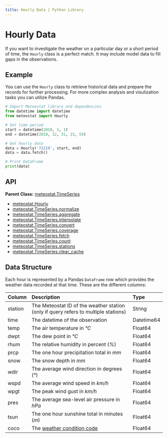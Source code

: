 ```yaml
---
title: Hourly Data | Python Library
---
```


# Hourly Data

If you want to investigate the weather on a particular day or a short period of time, the `Hourly` class is a perfect match. It may include model data to fill gaps in the observations.

## Example

You can use the `Hourly` class to retrieve historical data and prepare the records for further processing. For more complex analysis and visulization tasks you can utilize Pandas.

```python
# Import Meteostat library and dependencies
from datetime import datetime
from meteostat import Hourly

# Set time period
start = datetime(2018, 1, 1)
end = datetime(2018, 12, 31, 23, 59)

# Get hourly data
data = Hourly('72219', start, end)
data = data.fetch()

# Print DataFrame
print(data)
```

## API

**Parent Class:** [meteostat.TimeSeries](/python/api/timeseries/)

* [meteostat.Hourly](api/hourly/)
* [meteostat.TimeSeries.normalize](api/timeseries/normalize)
* [meteostat.TimeSeries.aggregate](api/timeseries/aggregate)
* [meteostat.TimeSeries.interpolate](api/timeseries/interpolate)
* [meteostat.TimeSeries.convert](api/timeseries/convert)
* [meteostat.TimeSeries.coverage](api/timeseries/coverage)
* [meteostat.TimeSeries.fetch](api/timeseries/fetch)
* [meteostat.TimeSeries.count](api/timeseries/count)
* [meteostat.TimeSeries.stations](api/timeseries/stations)
* [meteostat.TimeSeries.clear_cache](api/timeseries/clear_cache)

## Data Structure

Each hour is represented by a Pandas `DataFrame` row which provides the weather data recorded at that time. These are the different columns:

| **Column** | **Description**                                                                     | **Type**   |
|:-----------|:------------------------------------------------------------------------------------|:-----------|
| station    | The Meteostat ID of the weather station (only if query refers to multiple stations) | String     |
| time       | The datetime of the observation                                                     | Datetime64 |
| temp       | The air temperature in _°C_                                                         | Float64    |
| dwpt       | The dew point in _°C_                                                               | Float64    |
| rhum       | The relative humidity in percent (_%_)                                              | Float64    |
| prcp       | The one hour precipitation total in _mm_                                            | Float64    |
| snow       | The snow depth in _mm_                                                              | Float64    |
| wdir       | The average wind direction in degrees (_°_)                                         | Float64    |
| wspd       | The average wind speed in _km/h_                                                    | Float64    |
| wpgt       | The peak wind gust in _km/h_                                                        | Float64    |
| pres       | The average sea-level air pressure in _hPa_                                         | Float64    |
| tsun       | The one hour sunshine total in minutes (_m_)                                        | Float64    |
| coco       | The [weather condition code](/formats.html#weather-condition-codes)                 | Float64    |
